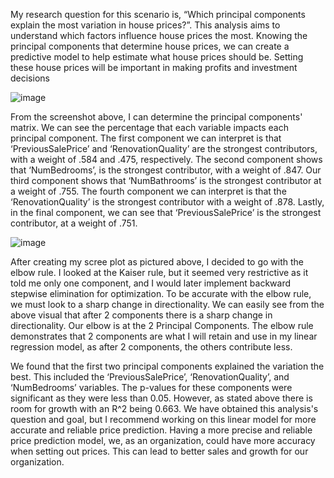 My research question for this scenario is, “Which principal components explain the most variation in house prices?”. 
This analysis aims to understand which factors influence house prices the most. Knowing the principal components that determine house prices, we can create a predictive model to help estimate what house prices should be. Setting these house prices will be important in making profits and investment decisions


![image](https://github.com/user-attachments/assets/441371ff-ef16-44ba-a62f-5ac762b289b6)

From the screenshot above, I can determine the principal components' matrix. We can see the percentage that each variable impacts each principal component. The first component we can interpret is that ‘PreviousSalePrice’ and ‘RenovationQuality’ are the strongest contributors, with a weight of .584 and .475, respectively. The second component shows that ‘NumBedrooms’, is the strongest contributor, with a weight of .847. Our third component shows that ‘NumBathrooms’ is the strongest contributor at a weight of .755. The fourth component we can interpret is that the ‘RenovationQuality’ is the strongest contributor with a weight of .878. Lastly, in the final component, we can see that ‘PreviousSalePrice’ is the strongest contributor, at a weight of .751. 

![image](https://github.com/user-attachments/assets/d066a858-c7b8-4787-ad83-54e831273a52)


After creating my scree plot as pictured above, I decided to go with the elbow rule. I looked at the Kaiser rule, but it seemed very restrictive as it told me only one component, and I would later implement backward stepwise elimination for optimization. To be accurate with the elbow rule, we must look to a sharp change in directionality. We can easily see from the above visual that after 2 components there is a sharp change in directionality. Our elbow is at the 2 Principal Components. The elbow rule demonstrates that 2 components are what I will retain and use in my linear regression model, as after 2 components, the others contribute less.


We found that the first two principal components explained the variation the best. This included the ‘PreviousSalePrice’, ‘RenovationQuality’, and ‘NumBedrooms’ variables. The p-values for these components were significant as they were less than 0.05. However, as stated above there is room for growth with an R^2 being 0.663. We have obtained this analysis's question and goal, but I recommend working on this linear model for more accurate and reliable price prediction. Having a more precise and reliable price prediction model, we, as an organization, could have more accuracy when setting out prices. This can lead to better sales and growth for our organization. 	

